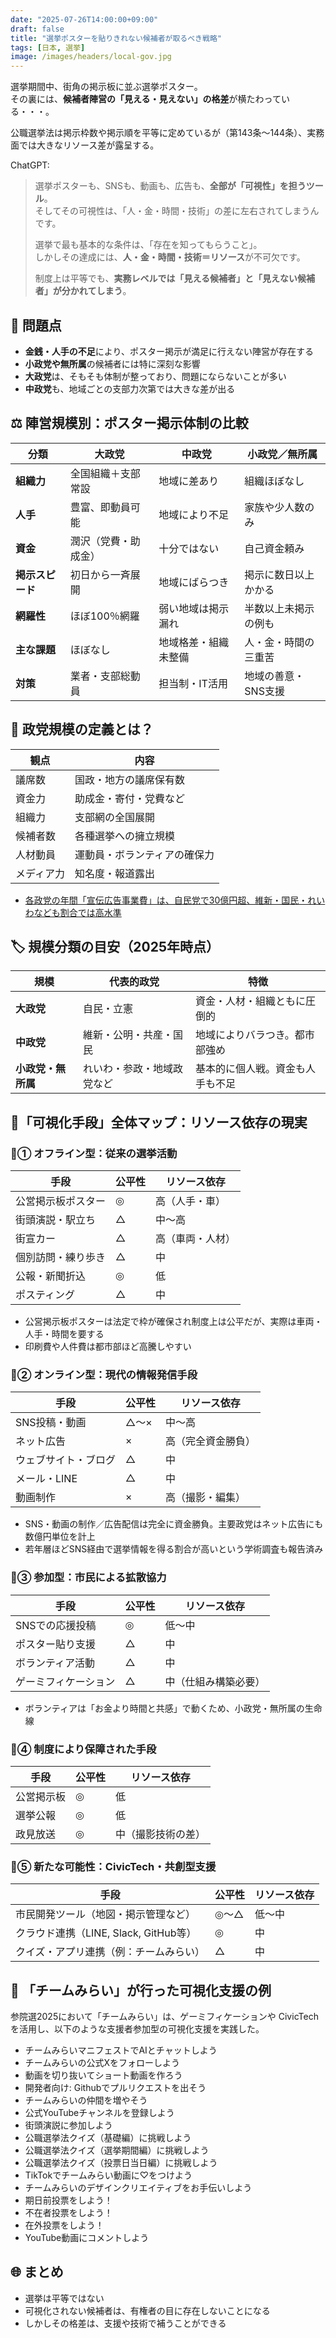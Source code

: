 ```yaml
---
date: "2025-07-26T14:00:00+09:00"
draft: false
title: "選挙ポスターを貼りきれない候補者が取るべき戦略"
tags: [日本, 選挙]
image: /images/headers/local-gov.jpg
---
```



選挙期間中、街角の掲示板に並ぶ選挙ポスター。  
その裏には、**候補者陣営の「見える・見えない」の格差**が横たわっている・・・。

公職選挙法は掲示枠数や掲示順を平等に定めているが（第143条～144条）、実務面では大きなリソース差が露呈する。

ChatGPT:  

> 選挙ポスターも、SNSも、動画も、広告も、**全部が「可視性」を担うツール**。  
> そしてその可視性は、「人・金・時間・技術」の差に左右されてしまうんです。
>
> 選挙で最も基本的な条件は、「存在を知ってもらうこと」。  
> しかしその達成には、**人・金・時間・技術＝リソース**が不可欠です。  
>
> 制度上は平等でも、**実務レベルでは「見える候補者」と「見えない候補者」が分かれてしまう**。

## 🧩 問題点

- **金銭・人手の不足**により、ポスター掲示が満足に行えない陣営が存在する
- **小政党や無所属**の候補者には特に深刻な影響
- **大政党**は、そもそも体制が整っており、問題にならないことが多い
- **中政党**も、地域ごとの支部力次第では大きな差が出る

## ⚖️ 陣営規模別：ポスター掲示体制の比較

| 分類         | 大政党        | 中政党        | 小政党／無所属     |
| ---------- | ---------- | ---------- | ----------- |
| **組織力**    | 全国組織＋支部常設  | 地域に差あり     | 組織ほぼなし      |
| **人手**     | 豊富、即動員可能   | 地域により不足    | 家族や少人数のみ    |
| **資金**     | 潤沢（党費・助成金） | 十分ではない     | 自己資金頼み      |
| **掲示スピード** | 初日から一斉展開   | 地域にばらつき    | 掲示に数日以上かかる  |
| **網羅性**    | ほぼ100％網羅   | 弱い地域は掲示漏れ  | 半数以上未掲示の例も  |
| **主な課題**   | ほぼなし       | 地域格差・組織未整備 | 人・金・時間の三重苦  |
| **対策**     | 業者・支部総動員   | 担当制・IT活用   | 地域の善意・SNS支援 |

## 📐 政党規模の定義とは？

| 観点    | 内容             |
| ----- | -------------- |
| 議席数   | 国政・地方の議席保有数    |
| 資金力   | 助成金・寄付・党費など    |
| 組織力   | 支部網の全国展開       |
| 候補者数  | 各種選挙への擁立規模     |
| 人材動員  | 運動員・ボランティアの確保力 |
| メディア力 | 知名度・報道露出       |

- [各政党の年間「宣伝広告事業費」は、自民党で30億円超、維新・国民・れいわなども割合では高水準](https://go2senkyo.com/articles/2021/12/15/65032.html)

## 🏷 規模分類の目安（2025年時点）

| 規模          | 代表的政党         | 特徴               |
| ----------- | ------------- | ---------------- |
| **大政党**     | 自民・立憲         | 資金・人材・組織ともに圧倒的   |
| **中政党**     | 維新・公明・共産・国民   | 地域によりバラつき。都市部強め  |
| **小政党・無所属** | れいわ・参政・地域政党など | 基本的に個人戦。資金も人手も不足 |

## 📣「可視化手段」全体マップ：リソース依存の現実

### 🔸① オフライン型：従来の選挙活動

| 手段        | 公平性 | リソース依存   |
| --------- | --- | -------- |
| 公営掲示板ポスター | ◎   | 高（人手・車）  |
| 街頭演説・駅立ち  | △   | 中〜高      |
| 街宣カー      | △   | 高（車両・人材） |
| 個別訪問・練り歩き | △   | 中        |
| 公報・新聞折込   | ◎   | 低        |
| ポスティング    | △   | 中        |

- 公営掲示板ポスターは法定で枠が確保され制度上は公平だが、実際は車両・人手・時間を要する
- 印刷費や人件費は都市部ほど高騰しやすい

### 🔹② オンライン型：現代の情報発信手段

| 手段         | 公平性 | リソース依存    |
| ---------- | --- | --------- |
| SNS投稿・動画   | △〜× | 中〜高       |
| ネット広告      | ×   | 高（完全資金勝負） |
| ウェブサイト・ブログ | △   | 中         |
| メール・LINE   | △   | 中         |
| 動画制作       | ×   | 高（撮影・編集）  |

- SNS・動画の制作／広告配信は完全に資金勝負。主要政党はネット広告にも数億円単位を計上
- 若年層ほどSNS経由で選挙情報を得る割合が高いという学術調査も報告済み

### 🔸③ 参加型：市民による拡散協力

| 手段         | 公平性 | リソース依存     |
| ---------- | --- | ---------- |
| SNSでの応援投稿  | ◎   | 低〜中        |
| ポスター貼り支援   | △   | 中          |
| ボランティア活動   | △   | 中          |
| ゲーミフィケーション | △   | 中（仕組み構築必要） |

- ボランティアは「お金より時間と共感」で動くため、小政党・無所属の生命線

### 🔹④ 制度により保障された手段

| 手段    | 公平性 | リソース依存    |
| ----- | --- | --------- |
| 公営掲示板 | ◎   | 低         |
| 選挙公報  | ◎   | 低         |
| 政見放送  | ◎   | 中（撮影技術の差） |

### 🔸⑤ 新たな可能性：CivicTech・共創型支援

| 手段                           | 公平性 | リソース依存 |
| ---------------------------- | --- | ------ |
| 市民開発ツール（地図・掲示管理など）           | ◎〜△ | 低〜中    |
| クラウド連携（LINE, Slack, GitHub等） | ◎   | 中      |
| クイズ・アプリ連携（例：チームみらい）          | △   | 中      |

## 🎯 「チームみらい」が行った可視化支援の例

参院選2025において「チームみらい」は、ゲーミフィケーションや CivicTech を活用し、以下のような支援者参加型の可視化支援を実践した。

<div style="margin-block: 1em; max-width: 100%; max-height: 320px; overflow: auto;">
  <ul style="margin: 0;">
    <li>チームみらいマニフェストでAIとチャットしよう</li>
    <li>チームみらいの公式Xをフォローしよう</li>
    <li>動画を切り抜いてショート動画を作ろう</li>
    <li>開発者向け: Githubでプルリクエストを出そう</li>
    <li>チームみらいの仲間を増やそう</li>
    <li>公式YouTubeチャンネルを登録しよう</li>
    <li>街頭演説に参加しよう</li>
    <li>公職選挙法クイズ（基礎編）に挑戦しよう</li>
    <li>公職選挙法クイズ（選挙期間編）に挑戦しよう</li>
    <li>公職選挙法クイズ（投票日当日編）に挑戦しよう</li>
    <li>TikTokでチームみらい動画に♡をつけよう</li>
    <li>チームみらいのデザインクリエイティブをお手伝いしよう</li>
    <li>期日前投票をしよう！</li>
    <li>不在者投票をしよう！</li>
    <li>在外投票をしよう！</li>
    <li>YouTube動画にコメントしよう</li>
    <li>チームみらいクイズ（初級）に挑戦しよう</li>
    <li>政策・マニフェストクイズ（中級2）に挑戦しよう</li>
    <li>マニフェストの感想をSNSでシェアしよう</li>
    <li>安野たかひろの公式Xをフォローしよう</li>
    <li>サポーター目的別LINEオープンチャットに入ろう</li>
    <li>公式noteをフォローしよう</li>
    <li>サポーターSlackに入ろう</li>
    <li>チームみらいの機関誌をポスティングしよう</li>
    <li>YouTube動画を視聴しよう</li>
    <li>Xでチームみらいに関する投稿をしよう</li>
    <li>政策・マニフェストクイズ（中級）に挑戦しよう</li>
    <li>チームみらい公式サイトを見てみよう</li>
    <li>都道府県別LINEオープンチャットに入ろう</li>
    <li>イベントに参加しよう</li>
    <li>イベント運営を手伝おう</li>
    <li>Instagram でチームみらい投稿に♡をつけよう</li>
    <li>X でチームみらい投稿に♡をつけよう</li>
    <li>note でチームみらい記事にスキ♡をつけよう</li>
    <li>チームみらいの政党ポスターを貼ろう</li>
    <li>Xでチームみらいの投稿をリポストしよう</li>
    <li>チームみらいのマニフェスト(要約版)をみてみよう！</li>
    <li>チームみらいマニフェストに提案をしてみよう</li>
    <li>公式LINEアカウントと友達になろう</li>
    <li>公式TikTokをフォローしよう</li>
    <li>1日1アクション📣最後の拡散チャンス！かんたん動画投稿</li>
    <li>安野たかひろスタッフのThreadsをフォローしよう</li>
    <li>Threads でチームみらい投稿に♡をつけよう</li>
    <li>Threads でチームみらいに関する投稿をしよう</li>
    <li>開発者向け: GitHubでプルリクエストを出そう</li>
    <li>7/3(木)の「街頭みらい会議」に参加しよう</li>
    <li>確認団体ビラを配布しよう</li>
    <li>YouTubeでチームみらい動画に👍をつけよう</li>
    <li>街頭演説を手伝おう</li>
    <li>選挙区ポスターを貼ろう</li>
    <li>比例代表ポスターを貼ろう</li>
    <li>チームみらいクイズ（安野編）に挑戦しよう</li>
    <li>チームみらいクイズ（ビジョン編）に挑戦しよう</li>
    <li>チームみらいクイズ（価値観編）に挑戦しよう</li>
    <li>政策クイズ（ビジョン編）に挑戦しよう</li>
    <li>政策クイズ（ステップ１）に挑戦しよう</li>
    <li>政策クイズ（ステップ２）に挑戦しよう</li>
    <li>政策クイズ（ステップ３）に挑戦しよう</li>
    <li>政策クイズ（100日プラン）に挑戦しよう</li>
    <li>YouTube動画のコメントにリアクションしよう</li>
    <li>TikTokでチームみらい動画にコメントしよう</li>
    <li>TikTok動画のコメントにリアクションしよう</li>
    <li>7/19(土)のマイク納めに参加しよう</li>
  </ul>
</div>

## 🌐 まとめ

- 選挙は平等ではない
- 可視化されない候補者は、有権者の目に存在しないことになる  
- しかしその格差は、支援や技術で補うことができる
